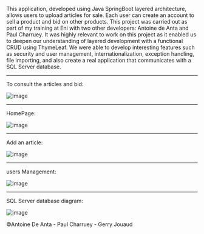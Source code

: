 This application, developed using Java SpringBoot layered architecture, allows users to upload articles for sale. 
Each user can create an account to sell a product and bid on other products. This project was carried out as part of my training at Eni with two other developers: Antoine de Anta and Paul Charruey. 
It was highly relevant to work on this project as it enabled us to deepen our understanding of layered development with a functional CRUD using ThymeLeaf.
We were able to develop interesting features such as security and user management, internationalization, exception handling, file importing, and also create a real application that communicates with a SQL Server database.
______________________________________________
To consult the articles and bid:

![image](https://github.com/GerryJouaud/Projet-Site-Enchere/assets/145365777/3c1168a4-0a9a-4d6e-ae3f-5eed1b140b92)
______________________________________________
HomePage:

![image](https://github.com/GerryJouaud/Projet-Site-Enchere/assets/145365777/e91c5cbf-7be5-420d-8a45-b6460c687176)
______________________________________________
Add an article:

![image](https://github.com/GerryJouaud/Projet-Site-Enchere/assets/145365777/53f7bdbd-6da6-4630-8756-49ce06c150b4)
______________________________________________
users Management:

![image](https://github.com/GerryJouaud/Projet-Site-Enchere/assets/145365777/45236466-10dd-4227-a919-8e8b52689d76)
______________________________________________
SQL Server database diagram:

![image](https://github.com/GerryJouaud/Projet-Site-Enchere/assets/145365777/615e53af-fa59-450b-8353-5ac863ac4dbb)

©Antoine De Anta - Paul Charruey - Gerry Jouaud
